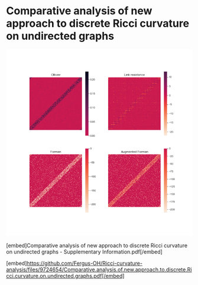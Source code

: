 # Comparative analysis of new approach to discrete Ricci curvature on undirected graphs
![plot](./scripts/WS-1000-100-0.5.png)


[embed]Comparative analysis of new approach to discrete Ricci curvature on undirected graphs - Supplementary Information.pdf[/embed]


[embed]https://github.com/Fergus-OH/Ricci-curvature-analysis/files/9724654/Comparative.analysis.of.new.approach.to.discrete.Ricci.curvature.on.undirected.graphs.pdf[/embed]
